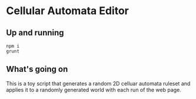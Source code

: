 # Cellular Automata Editor

## Up and running

```
npm i
grunt
```

## What's going on

This is a toy script that generates a random 2D celluar automata ruleset and applies it to a randomly generated world with
each run of the web page.